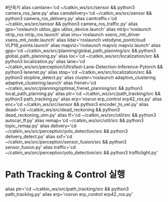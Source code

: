#단축키
alias camlane='cd ~/catkin_ws/src/sensor && python3 camera_ros_lane.py'
alias camdelivery='cd ~/catkin_ws/src/sensor && python3 camera_ros_delivery.py'
alias camtraffic='cd ~/catkin_ws/src/sensor && python3 camera_ros_traffic.py'
alias gps='roslaunch ublox_gps ublox_device.launch'
alias ntrip='roslaunch ntrip_ros ntrip_ros.launch'
alias imu='roslaunch xsens_mti_driver xsens_mti_node.launch'
alias lidar='roslaunch velodyne_pointcloud VLP16_points.launch'
alias mapviz='roslaunch mapviz mapviz.launch'
alias gpp='cd ~/catkin_ws/src/planning/global_path_planning/src && python3 global_path_planning.py'
alias loc='cd ~/catkin_ws/src/localization/src && python3 localization.py'
alias lane='cd ~/catkin_ws/src/perception/Ultrafast-Lane-Detection-Inference-Pytorch && python3 lanenet.py'
alias stop='cd ~/catkin_ws/src/localization/src && python3 stopline_detect.py'
alias cluster='roslaunch adaptive_clustering adaptive_clustering.launch'
alias frenet='cd ~/catkin_ws/src/planning/optimal_frenet_planning/src && python3 local_path_planning.py'
alias ptr='cd ~/catkin_ws/src/path_tracking/src && python3 path_tracking.py'
alias erp='rosrun erp_control erp42_ros.py'
alias enc='cd ~/catkin_ws/src/sensor && python3 encoder_to_vel.py'
alias dead='cd ~/catkin_ws/src/dead_reckoning && python3 dead_reckoning_utm.py'
alias tf='cd ~/catkin_ws/src/util/src && python3 autocar_tf.py'
alias remap='cd ~/catkin_ws/src/util/src && python3 topic_remap.py'
alias delivery='cd ~/catkin_ws/src/perception/yolo_detection/src && python3 delivery_detect.py'
alias ssf='cd ~/catkin_ws/src/perception/sensor_fusion/src && python3 sensor_fusion.py'
alias traffic='cd ~/catkin_ws/src/perception/yolo_detection/src && python3 trafficlight.py'


# Path Tracking & Control 실행
alias ptr='cd ~/catkin_ws/src/path_tracking/src && python3 path_tracking.py'
alias erp='rosrun erp_control erp42_ros.py'
